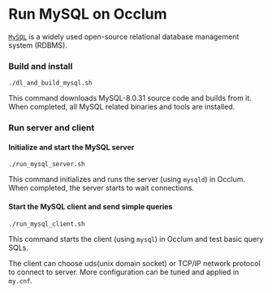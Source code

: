 # Run MySQL on Occlum

[`MySQL`](https://www.mysql.com/) is a widely used open-source relational database management system (RDBMS).

### Build and install
```
./dl_and_build_mysql.sh
```
This command downloads MySQL-8.0.31 source code and builds from it.
When completed, all MySQL related binaries and tools are installed.

### Run server and client

#### Initialize and start the MySQL server
```
./run_mysql_server.sh
```
This command initializes and runs the server (using `mysqld`) in Occlum.
When completed, the server starts to wait connections.

#### Start the MySQL client and send simple queries
```
./run_mysql_client.sh
```
This command starts the client (using `mysql`) in Occlum and test basic query SQLs.

The client can choose uds(unix domain socket) or TCP/IP network protocol to connect to server.
More configuration can be tuned and applied in `my.cnf`.
